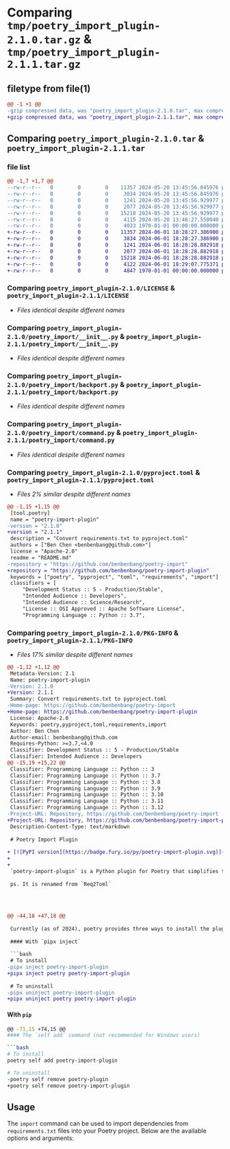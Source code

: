 # Comparing `tmp/poetry_import_plugin-2.1.0.tar.gz` & `tmp/poetry_import_plugin-2.1.1.tar.gz`

## filetype from file(1)

```diff
@@ -1 +1 @@
-gzip compressed data, was "poetry_import_plugin-2.1.0.tar", max compression
+gzip compressed data, was "poetry_import_plugin-2.1.1.tar", max compression
```

## Comparing `poetry_import_plugin-2.1.0.tar` & `poetry_import_plugin-2.1.1.tar`

### file list

```diff
@@ -1,7 +1,7 @@
--rw-r--r--   0        0        0    11357 2024-05-20 13:45:56.845976 poetry_import_plugin-2.1.0/LICENSE
--rw-r--r--   0        0        0     3034 2024-05-20 13:45:56.845976 poetry_import_plugin-2.1.0/README.md
--rw-r--r--   0        0        0     1241 2024-05-20 13:45:56.929977 poetry_import_plugin-2.1.0/poetry_import/__init__.py
--rw-r--r--   0        0        0     2077 2024-05-20 13:45:56.929977 poetry_import_plugin-2.1.0/poetry_import/backport.py
--rw-r--r--   0        0        0    15218 2024-05-20 13:45:56.929977 poetry_import_plugin-2.1.0/poetry_import/command.py
--rw-r--r--   0        0        0     4115 2024-05-20 13:46:27.550040 poetry_import_plugin-2.1.0/pyproject.toml
--rw-r--r--   0        0        0     4033 1970-01-01 00:00:00.000000 poetry_import_plugin-2.1.0/PKG-INFO
+-rw-r--r--   0        0        0    11357 2024-06-01 18:28:27.386900 poetry_import_plugin-2.1.1/LICENSE
+-rw-r--r--   0        0        0     3834 2024-06-01 18:28:27.386900 poetry_import_plugin-2.1.1/README.md
+-rw-r--r--   0        0        0     1241 2024-06-01 18:28:28.882918 poetry_import_plugin-2.1.1/poetry_import/__init__.py
+-rw-r--r--   0        0        0     2077 2024-06-01 18:28:28.882918 poetry_import_plugin-2.1.1/poetry_import/backport.py
+-rw-r--r--   0        0        0    15218 2024-06-01 18:28:28.882918 poetry_import_plugin-2.1.1/poetry_import/command.py
+-rw-r--r--   0        0        0     4122 2024-06-01 18:29:07.775371 poetry_import_plugin-2.1.1/pyproject.toml
+-rw-r--r--   0        0        0     4847 1970-01-01 00:00:00.000000 poetry_import_plugin-2.1.1/PKG-INFO
```

### Comparing `poetry_import_plugin-2.1.0/LICENSE` & `poetry_import_plugin-2.1.1/LICENSE`

 * *Files identical despite different names*

### Comparing `poetry_import_plugin-2.1.0/poetry_import/__init__.py` & `poetry_import_plugin-2.1.1/poetry_import/__init__.py`

 * *Files identical despite different names*

### Comparing `poetry_import_plugin-2.1.0/poetry_import/backport.py` & `poetry_import_plugin-2.1.1/poetry_import/backport.py`

 * *Files identical despite different names*

### Comparing `poetry_import_plugin-2.1.0/poetry_import/command.py` & `poetry_import_plugin-2.1.1/poetry_import/command.py`

 * *Files identical despite different names*

### Comparing `poetry_import_plugin-2.1.0/pyproject.toml` & `poetry_import_plugin-2.1.1/pyproject.toml`

 * *Files 2% similar despite different names*

```diff
@@ -1,15 +1,15 @@
 [tool.poetry]
 name = "poetry-import-plugin"
-version = "2.1.0"
+version = "2.1.1"
 description = "Convert requirements.txt to pyproject.toml"
 authors = ["Ben Chen <benbenbang@github.com>"]
 license = "Apache-2.0"
 readme = "README.md"
-repository = "https://github.com/benbenbang/poetry-import"
+repository = "https://github.com/benbenbang/poetry-import-plugin"
 keywords = ["poetry", "pyproject", "toml", "requirements", "import"]
 classifiers = [
     "Development Status :: 5 - Production/Stable",
     "Intended Audience :: Developers",
     "Intended Audience :: Science/Research",
     "License :: OSI Approved :: Apache Software License",
     "Programming Language :: Python :: 3.7",
```

### Comparing `poetry_import_plugin-2.1.0/PKG-INFO` & `poetry_import_plugin-2.1.1/PKG-INFO`

 * *Files 17% similar despite different names*

```diff
@@ -1,12 +1,12 @@
 Metadata-Version: 2.1
 Name: poetry-import-plugin
-Version: 2.1.0
+Version: 2.1.1
 Summary: Convert requirements.txt to pyproject.toml
-Home-page: https://github.com/benbenbang/poetry-import
+Home-page: https://github.com/benbenbang/poetry-import-plugin
 License: Apache-2.0
 Keywords: poetry,pyproject,toml,requirements,import
 Author: Ben Chen
 Author-email: benbenbang@github.com
 Requires-Python: >=3.7,<4.0
 Classifier: Development Status :: 5 - Production/Stable
 Classifier: Intended Audience :: Developers
@@ -15,19 +15,22 @@
 Classifier: Programming Language :: Python :: 3
 Classifier: Programming Language :: Python :: 3.7
 Classifier: Programming Language :: Python :: 3.8
 Classifier: Programming Language :: Python :: 3.9
 Classifier: Programming Language :: Python :: 3.10
 Classifier: Programming Language :: Python :: 3.11
 Classifier: Programming Language :: Python :: 3.12
-Project-URL: Repository, https://github.com/benbenbang/poetry-import
+Project-URL: Repository, https://github.com/benbenbang/poetry-import-plugin
 Description-Content-Type: text/markdown
 
 # Poetry Import Plugin
 
+ [![PyPI version](https://badge.fury.io/py/poetry-import-plugin.svg)](https://badge.fury.io/py/poetry-import-plugin) ![PyPI - Python Version](https://img.shields.io/pypi/pyversions/poetry-import-plugin) [![GitHub issues](https://img.shields.io/github/issues/benbenbang/poetry-import-plugin)](https://github.com/benbenbang/poetry-import-plugin/issues) ![pre-commit enable](https://img.shields.io/badge/pre--commit-enabled-brightgreen?logo=pre-commit&logoColor=white) [![main](https://github.com/benbenbang/poetry-import-plugin/actions/workflows/main.yml/badge.svg)](https://github.com/benbenbang/poetry-import-plugin/actions/workflows/main.yml) [![semantic-release](https://img.shields.io/badge/%20%20%F0%9F%93%A6%F0%9F%9A%80-semantic--release-e10079.svg)](https://semver.org/)
+
+
 `poetry-import-plugin` is a Python plugin for Poetry that simplifies the process of importing dependencies from `requirements.txt` files into a Poetry project. It allows you to integrate dependencies into specified dependency groups within the project's `pyproject.toml` file, optionally applying constraints from a constraints file. This plugin also supports updating the Poetry lock file and installing dependencies.
 
 ps. It is renamed from `Req2Toml`
 
 
 
 
@@ -44,18 +47,18 @@
 
 Currently (as of 2024), poetry provides three ways to install the plugin:
 
 #### With `pipx inject`
 
 ```bash
 # To install
-pipx inject poetry-import-plugin
+pipx inject poetry poetry-import-plugin
 
 # To uninstall
-pipx uninject poetry-import-plugin
+pipx uninject poetry poetry-import-plugin
 ```
 
 
 
 #### With `pip`
 
 ```bash
@@ -71,15 +74,15 @@
 #### The `self add` command (not recommended for Windows users)
 
 ```bash
 # To install
 poetry self add poetry-import-plugin
 
 # To uninstall
-poetry self remove poetry-plugin
+poetry self remove poetry-import-plugin
 ```
 
 
 
 ## Usage
 
 The `import` command can be used to import dependencies from `requirements.txt` files into your Poetry project. Below are the available options and arguments:
```

